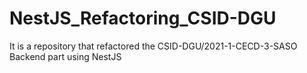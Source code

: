 # NestJS_Refactoring_CSID-DGU
It is a repository that refactored the CSID-DGU/2021-1-CECD-3-SASO Backend part using NestJS
